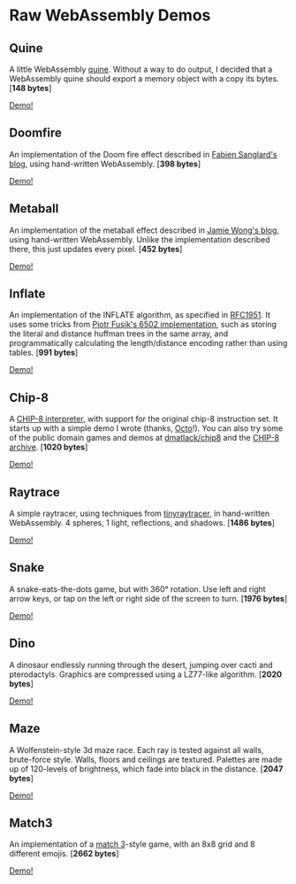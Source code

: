 # Raw WebAssembly Demos

## Quine

A little WebAssembly [quine][9]. Without a way to do output, I decided that a
WebAssembly quine should export a memory object with a copy its bytes. [**148 bytes**]

[Demo!][10]

## Doomfire

An implementation of the Doom fire effect described in
[Fabien Sanglard's blog][1], using hand-written WebAssembly. [**398 bytes**]

[Demo!][2]

## Metaball

An implementation of the metaball effect described in [Jamie Wong's blog][3],
using hand-written WebAssembly. Unlike the implementation described there, this
just updates every pixel. [**452 bytes**]

[Demo!][4]

## Inflate

An implementation of the INFLATE algorithm, as specified in [RFC1951][17]. It
uses some tricks from [Piotr Fusik's 6502 implementation][18], such as storing
the literal and distance huffman trees in the same array, and programmatically
calculating the length/distance encoding rather than using tables. [**991 bytes**]

[Demo!][19]

## Chip-8

A [CHIP-8 interpreter][11], with support for the original chip-8 instruction
set. It starts up with a simple demo I wrote (thanks, [Octo][15]!). You can
also try some of the public domain games and demos at [dmatlack/chip8][12] and
the [CHIP-8 archive][13]. [**1020 bytes**]

[Demo!][14]

## Raytrace

A simple raytracer, using techniques from [tinyraytracer][5], in hand-written
WebAssembly. 4 spheres, 1 light, reflections, and shadows. [**1486 bytes**]

[Demo!][6]

## Snake

A snake-eats-the-dots game, but with 360° rotation. Use left and right arrow
keys, or tap on the left or right side of the screen to turn. [**1976 bytes**]

[Demo!][7]

## Dino

A dinosaur endlessly running through the desert, jumping over cacti and
pterodactyls. Graphics are compressed using a LZ77-like algorithm. [**2020 bytes**]

[Demo!][16]

## Maze

A Wolfenstein-style 3d maze race. Each ray is tested against all walls,
brute-force style. Walls, floors and ceilings are textured. Palettes are made
up of 120-levels of brightness, which fade into black in the distance. [**2047 bytes**]

[Demo!][8]

## Match3

An implementation of a [match 3][20]-style game, with an 8x8 grid and 8
different emojis. [**2662 bytes**]

[Demo!][21]

[1]: http://fabiensanglard.net/doom_fire_psx/index.html
[2]: https://binji.github.io/raw-wasm/doomfire
[3]: http://jamie-wong.com/2014/08/19/metaballs-and-marching-squares/
[4]: https://binji.github.io/raw-wasm/metaball
[5]: https://github.com/ssloy/tinyraytracer/wiki/Part-1:-understandable-raytracing
[6]: https://binji.github.io/raw-wasm/raytrace
[7]: https://binji.github.io/raw-wasm/snake
[8]: https://binji.github.io/raw-wasm/maze
[9]: https://en.wikipedia.org/wiki/Quine_(computing)
[10]: https://binji.github.io/raw-wasm/quine
[11]: https://en.wikipedia.org/wiki/CHIP-8
[12]: https://github.com/dmatlack/chip8/tree/master/roms
[13]: https://johnearnest.github.io/chip8Archive/?sort=platform
[14]: https://binji.github.io/raw-wasm/chip8
[15]: http://johnearnest.github.io/Octo
[16]: https://binji.github.io/raw-wasm/dino
[17]: https://tools.ietf.org/html/rfc1951
[18]: https://github.com/pfusik/zlib6502
[19]: https://binji.github.io/raw-wasm/inflate
[20]: https://en.wikipedia.org/?title=Match-3&redirect=no
[21]: https://binji.github.io/raw-wasm/match3
